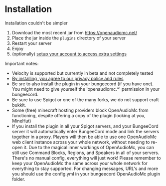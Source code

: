 # Installation
Installation couldn't be simpler
1. Download the most recent jar from https://openaudiomc.net/
2. Place the jar inside the `plugins` directory of your server
3. Restart your server
4. Enjoy
5. (optionally) [setup your account to access extra settings](account.md)

Important notes:
 - Velocity is supported but currently in beta and not completely tested
 - [By installing, you agree to our privacy policy and rules](https://github.com/Mindgamesnl/OpenAudioMc/blob/master/LICENCE_and_PRIVACY.md)
 - Be sre to also install the plugin in your bungeecord (if you have one). You might need to give yourself the 'openaudiomc.*' permission in your bungeecord.
 - Be sure to use Spigot or one of the many forks, we do not support craft bukkit.
 - Some (free) minecraft hosting providers block OpenAudioMc from functioning, despite offering a copy of the plugin (looking at you, MineHut)
 - If you install the plugin in all your Spigot servers, and your BungeeCord server it will automatically enter BungeeCord mode and link the servers together in a proxy. Players will then be able to use one OpenAudioMc web client instance across your whole network, without needing to re-open it. Due to the magical inner workings of OpenAudioMc, you can still use Command Blocks, Regions, and Speakers in all of your servers. There's no manual config, everything will just work! Please remember to keep your OpenAudioMc the same across your whole network for everything to stay supported. For changing messages, URL's and more you should use the config.yml in your bungeecord OpenAudioMc plugin folder.